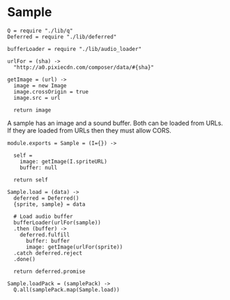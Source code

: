 Sample
======

    Q = require "./lib/q"
    Deferred = require "./lib/deferred"

    bufferLoader = require "./lib/audio_loader"

    urlFor = (sha) ->
      "http://a0.pixiecdn.com/composer/data/#{sha}"

    getImage = (url) ->
      image = new Image
      image.crossOrigin = true
      image.src = url

      return image

A sample has an image and a sound buffer. Both can be loaded from URLs. If they
are loaded from URLs then they must allow CORS.

    module.exports = Sample = (I={}) ->

      self =
        image: getImage(I.spriteURL)
        buffer: null

      return self

    Sample.load = (data) ->
      deferred = Deferred()
      {sprite, sample} = data

      # Load audio buffer
      bufferLoader(urlFor(sample))
      .then (buffer) ->
        deferred.fulfill
          buffer: buffer
          image: getImage(urlFor(sprite))
      .catch deferred.reject
      .done()

      return deferred.promise

    Sample.loadPack = (samplePack) ->
      Q.all(samplePack.map(Sample.load))
